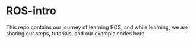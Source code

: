 # ROS-intro

This repo contains our journey of learning ROS, and while learning, we are sharing our steps, tutorials, and our example codes here. 
